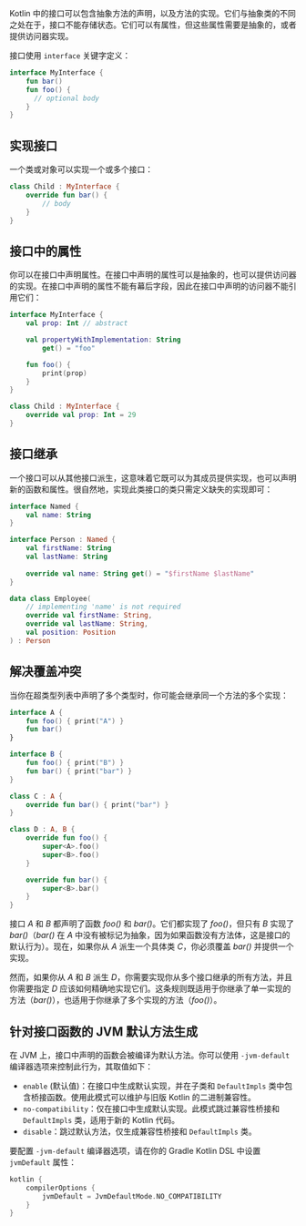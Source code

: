 [//]: # (title: 接口)

Kotlin 中的接口可以包含抽象方法的声明，以及方法的实现。它们与抽象类的不同之处在于，接口不能存储状态。它们可以有属性，但这些属性需要是抽象的，或者提供访问器实现。

接口使用 `interface` 关键字定义：

```kotlin
interface MyInterface {
    fun bar()
    fun foo() {
      // optional body
    }
}
```

## 实现接口

一个类或对象可以实现一个或多个接口：

```kotlin
class Child : MyInterface {
    override fun bar() {
        // body
    }
}
```

## 接口中的属性

你可以在接口中声明属性。在接口中声明的属性可以是抽象的，也可以提供访问器的实现。在接口中声明的属性不能有幕后字段，因此在接口中声明的访问器不能引用它们：

```kotlin
interface MyInterface {
    val prop: Int // abstract

    val propertyWithImplementation: String
        get() = "foo"

    fun foo() {
        print(prop)
    }
}

class Child : MyInterface {
    override val prop: Int = 29
}
```

## 接口继承

一个接口可以从其他接口派生，这意味着它既可以为其成员提供实现，也可以声明新的函数和属性。很自然地，实现此类接口的类只需定义缺失的实现即可：

```kotlin
interface Named {
    val name: String
}

interface Person : Named {
    val firstName: String
    val lastName: String
    
    override val name: String get() = "$firstName $lastName"
}

data class Employee(
    // implementing 'name' is not required
    override val firstName: String,
    override val lastName: String,
    val position: Position
) : Person
```

## 解决覆盖冲突

当你在超类型列表中声明了多个类型时，你可能会继承同一个方法的多个实现：

```kotlin
interface A {
    fun foo() { print("A") }
    fun bar()
}

interface B {
    fun foo() { print("B") }
    fun bar() { print("bar") }
}

class C : A {
    override fun bar() { print("bar") }
}

class D : A, B {
    override fun foo() {
        super<A>.foo()
        super<B>.foo()
    }

    override fun bar() {
        super<B>.bar()
    }
}
```

接口 *A* 和 *B* 都声明了函数 *foo()* 和 *bar()*。它们都实现了 *foo()*，但只有 *B* 实现了 *bar()*（*bar()* 在 *A* 中没有被标记为抽象，因为如果函数没有方法体，这是接口的默认行为）。现在，如果你从 *A* 派生一个具体类 *C*，你必须覆盖 *bar()* 并提供一个实现。

然而，如果你从 *A* 和 *B* 派生 *D*，你需要实现你从多个接口继承的所有方法，并且你需要指定 *D* 应该如何精确地实现它们。这条规则既适用于你继承了单一实现的方法（*bar()*），也适用于你继承了多个实现的方法（*foo()*）。

## 针对接口函数的 JVM 默认方法生成

在 JVM 上，接口中声明的函数会被编译为默认方法。你可以使用 `-jvm-default` 编译器选项来控制此行为，其取值如下：

*   `enable` (默认值)：在接口中生成默认实现，并在子类和 `DefaultImpls` 类中包含桥接函数。使用此模式可以维护与旧版 Kotlin 的二进制兼容性。
*   `no-compatibility`：仅在接口中生成默认实现。此模式跳过兼容性桥接和 `DefaultImpls` 类，适用于新的 Kotlin 代码。
*   `disable`：跳过默认方法，仅生成兼容性桥接和 `DefaultImpls` 类。

要配置 `-jvm-default` 编译器选项，请在你的 Gradle Kotlin DSL 中设置 `jvmDefault` 属性：

```kotlin
kotlin {
    compilerOptions {
        jvmDefault = JvmDefaultMode.NO_COMPATIBILITY
    }
}